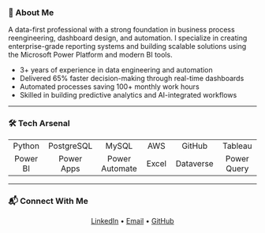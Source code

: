 ### 🧠 About Me

A data-first professional with a strong foundation in business process reengineering, dashboard design, and automation. I specialize in creating enterprise-grade reporting systems and building scalable solutions using the Microsoft Power Platform and modern BI tools.

- 3+ years of experience in data engineering and automation  
- Delivered 65% faster decision-making through real-time dashboards  
- Automated processes saving 100+ monthly work hours  
- Skilled in building predictive analytics and AI-integrated workflows  

---

### 🛠 Tech Arsenal

<table align="center">
  <tr>
    <td align="center" width="110">Python</td>
    <td align="center" width="110">PostgreSQL</td>
    <td align="center" width="110">MySQL</td>
    <td align="center" width="110">AWS</td>
    <td align="center" width="110">GitHub</td>
    <td align="center" width="110">Tableau</td>
  </tr>
  <tr>
    <td align="center" width="110">Power BI</td>
    <td align="center" width="110">Power Apps</td>
    <td align="center" width="110">Power Automate</td>
    <td align="center" width="110">Excel</td>
    <td align="center" width="110">Dataverse</td>
    <td align="center" width="110">Power Query</td>
  </tr>
</table>

---

### 📬 Connect With Me

<div align="center">
  <a href="https://www.linkedin.com/in/balasubramanianpg2022/">LinkedIn</a> • 
  <a href="mailto:balasubramanyan18@gmail.com">Email</a> • 
  <a href="https://github.com/balasubramanianpg">GitHub</a>
</div>
